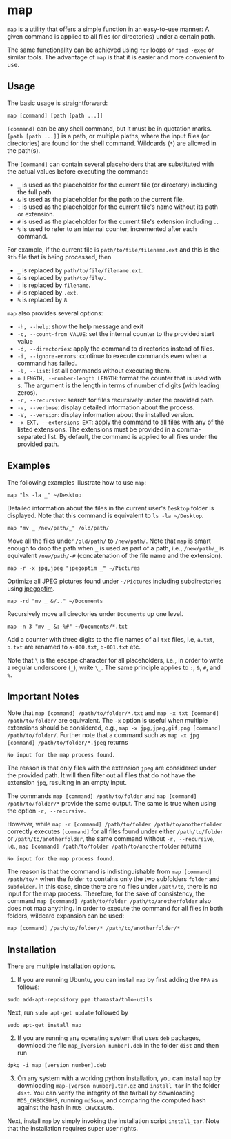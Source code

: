 # map
`map` is a utility that offers a simple function in an easy-to-use manner:
A given command is applied to all files (or directories) under a certain path.

The same functionality can be achieved using `for` loops or `find -exec` or similar tools.
The advantage of `map` is that it is easier and more convenient to use.

## Usage
The basic usage is straightforward:
```
map [command] [path [path ...]]
```
`[command]` can be any shell command, but it must be in quotation marks.
`[path [path ...]]` is a path, or multiple plaths, where the input files (or directories) are found for the shell command.
Wildcards (`*`) are allowed in the path(s).

The `[command]` can contain several placeholders that are substituted with the actual values before executing the command:

* `_` is used as the placeholder for the current file (or directory) including the full path.
* `&` is used as the placeholder for the path to the current file.
* `:` is used as the placeholder for the current file's name without its path or extension.
* `#` is used as the placeholder for the current file's extension including `.`.
* `%` is used to refer to an internal counter, incremented after each command.

For example, if the current file is `path/to/file/filename.ext` and this is the `9th` file that is being processed, then
* `_` is replaced by `path/to/file/filename.ext`.
* `&` is replaced by `path/to/file/`.
* `:` is replaced by `filename`.
* `#` is replaced by `.ext`.
* `%` is replaced by `8`.

`map` also provides several options:

* `-h, --help`:         show the help message and exit
* `-c, --count-from VALUE`:   set the internal counter to the provided start value
* `-d, --directories`:  apply the command to directories instead of files.
* `-i, --ignore-errors`: continue to execute commands even when a command has failed.
* `-l, --list`:          list all commands without executing them.
* `n LENGTH, --number-length LENGTH`:
                        format the counter that is used with `$`. The argument is the length
                        in terms of number of digits (with leading zeros).
* `-r, --recursive`:    search for files recursively under the provided path.
* `-v, --verbose`:      display detailed information about the process.
* `-V, --version`:      display information about the installed version.
* `-x EXT, --extensions EXT`:
                        apply the command to all files with any of the listed extensions.
                        The extensions must be provided in a comma-separated list.
                        By default, the command is applied to all files under the provided path.

## Examples
The following examples illustrate how to use `map`:

```
map "ls -la _" ~/Desktop
```
Detailed information about the files in the current user's `Desktop` folder is displayed.
Note that this command is equivalent to `ls -la ~/Desktop`.

```
map "mv _ /new/path/_" /old/path/
```
Move all the files under `/old/path/` to `/new/path/`.
Note that `map` is smart enough to drop the path when `_` is used as part of a path, i.e.,
`/new/path/_` is equivalent `/new/path/-#` (concatenation of the file name and the extension).


```
map -r -x jpg,jpeg "jpegoptim _" ~/Pictures
```
Optimize all JPEG pictures found under `~/Pictures` including subdirectories
using [jpegoptim](https://github.com/tjko/jpegoptim).


```
map -rd "mv _ &/.." ~/Documents
```
Recursively move all directories under `Documents` up one level.

```
map -n 3 "mv _ &:-%#" ~/Documents/*.txt
```
Add a counter with three digits to the file names of all `txt` files, i.e,
`a.txt`, `b.txt` are renamed to `a-000.txt`, `b-001.txt` etc.

Note that `\` is the escape character for all placeholders, i.e., in order to write a regular underscore (`_`), write `\_`. The same principle applies to `:`, `&`, `#`, and `%`.

## Important Notes

Note that `map [command] /path/to/folder/*.txt` and `map -x txt [command] /path/to/folder/` are equivalent.
The `-x` option is useful when multiple extensions should be considered, e.g., `map -x jpg,jpeg,gif,png [command] /path/to/folder/`.
Further note that a command such as `map -x jpg [command] /path/to/folder/*.jpeg` returns

```
No input for the map process found.
```

The reason is that only files with the extension `jpeg` are considered under the provided path.
It will then filter out all files that do not have the extension `jpg`, resulting in an empty input.

The commands `map [command] /path/to/folder` and `map [command] /path/to/folder/*` provide the same output.
The same is true when using the option `-r, --recursive`.

However, while `map -r [command] /path/to/folder /path/to/anotherfolder` correctly executes `[command]` for all
files found under either `/path/to/folder` or `/path/to/anotherfolder`, the same command without `-r, --recursive`, i.e.,
`map [command] /path/to/folder /path/to/anotherfolder` returns

```
No input for the map process found.
```
The reason is that the command is indistinguishable from `map [command] /path/to/*` when the folder `to` contains
only the two subfolders `folder` and `subfolder`. In this case, since there are no files under `/path/to`, there is
no input for the map process.
Therefore, for the sake of consistency, the command `map [command] /path/to/folder /path/to/anotherfolder` also does not
map anything.
In order to execute the command for all files in both folders, wildcard expansion can be used:
```
map [command] /path/to/folder/* /path/to/anotherfolder/*
```

## Installation

There are multiple installation options.

1) If you are running Ubuntu, you can install `map` by first adding the `PPA` as follows:

```
sudo add-apt-repository ppa:thamasta/thlo-utils
```

Next, run `sudo apt-get update` followed by

```
sudo apt-get install map
```

2) If you are running any operating system that uses `deb` packages,
download the file `map_[version number].deb` in the folder `dist`
and then run

```
dpkg -i map_[version number].deb
```

3) On any system with a working python installation, you can install `map`
by downloading `map-[verson number].tar.gz` and `install_tar` in the folder `dist`.
You can verify the integrity of the tarball by downloading `MD5_CHECKSUMS`, running `md5sum`, and comparing the computed hash against the hash in `MD5_CHECKSUMS`.

Next, install `map` by simply invoking the installation script `install_tar`.
Note that the installation requires super user rights. 
